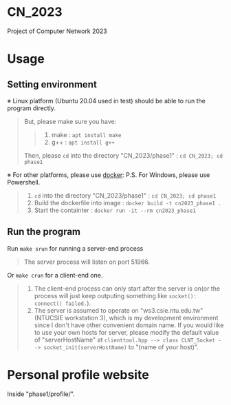 # CN_2023
Project of Computer Network 2023

# Usage
## Setting environment
※ Linux platform (Ubuntu 20.04 used in test) should be able to run the program directly.
> But, please make sure you have:  
>> 1. make : ```apt install make```  
>> 2. g++  : ```apt install g++```  
>  
> Then, please ```cd``` into the directory "CN_2023/phase1" : ```cd CN_2023; cd phase1```  

※ For other platforms, please use [docker][1]:
P.S. For Windows, please use Powershell.
> 1. ```cd``` into the directory "CN_2023/phase1" : ```cd CN_2023; cd phase1```
> 2. Build the dockerfile into image : ```docker build -t cn2023_phase1 .```
> 3. Start the containter : ```docker run -it --rm cn2023_phase1```

## Run the program
Run ```make srun``` for running a server-end process  
> The server process will listen on port 51966.  
  
Or ```make crun``` for a client-end one.  
> 1. The client-end process can only start after the server is on(or the process will just keep outputing something like ```socket(): connect() failed.```).
> 2. The server is assumed to operate on "ws3.csie.ntu.edu.tw"(NTUCSIE workstation 3), which is my development environment since I don't have other convenient domain name. If you would like to use your own hosts for server, please modify the default value of "serverHostName" at ```clienttool.hpp --> class CLNT_Socket --> socket_init(serverHostName)``` to "(name of your host)".  

# Personal profile website
Inside "phase1/profile/".

[1]: https://www.docker.com/get-started/
